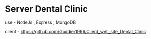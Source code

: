 # Server Dental Clinic

use - NodeJs , Express , MongoDB

client - https://github.com/Goddier1996/Client_web_site_Dental_Clinic
 
 
 
 
  
 
  
 
 
